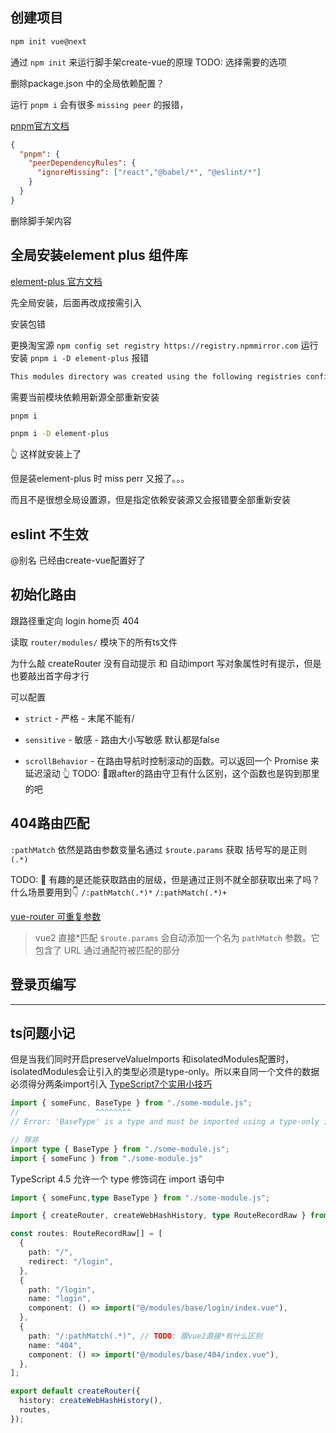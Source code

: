 ## 创建项目
```bash
npm init vue@next
```
通过 `npm init` 来运行脚手架create-vue的原理 TODO: 
选择需要的选项


删除package.json 中的全局依赖配置？

运行 `pnpm i` 会有很多 `missing peer` 的报错，

[pnpm官方文档](https://www.pnpm.cn/package_json#pnpmpeerdependencyrules)
```json
{
  "pnpm": {
    "peerDependencyRules": {
      "ignoreMissing": ["react","@babel/*", "@eslint/*"]
    }
  }
}
```

删除脚手架内容

## 全局安装element plus 组件库
[element-plus 官方文档](https://element-plus.gitee.io/zh-CN/guide/quickstart.html#%E6%89%8B%E5%8A%A8%E5%AF%BC%E5%85%A5)

先全局安装，后面再改成按需引入

安装包错

更换淘宝源 `npm config set registry https://registry.npmmirror.com`
运行安装 `pnpm i -D element-plus` 报错
```bash
This modules directory was created using the following registries configuration: {"default":"https://registry.npmjs.org/"}. The current configuration is {"default":"https://registry.npmmirror.com/"}. To recreate the modules directory using the new settings, run "pnpm install".
```

需要当前模块依赖用新源全部重新安装
```bash
pnpm i

pnpm i -D element-plus
```
👆 这样就安装上了

但是装element-plus 时 miss perr 又报了。。。

而且不是很想全局设置源，但是指定依赖安装源又会报错要全部重新安装

## eslint 不生效


@别名 已经由create-vue配置好了

## 初始化路由
跟路径重定向
login
home页
404

读取 `router/modules/` 模块下的所有ts文件

为什么敲 createRouter 没有自动提示 和 自动import
写对象属性时有提示，但是也要敲出首字母才行

可以配置
- `strict` - 严格 - 末尾不能有/
- `sensitive` - 敏感 - 路由大小写敏感
默认都是false

- `scrollBehavior` - 在路由导航时控制滚动的函数。可以返回一个 Promise 来延迟滚动
👆 TODO: 🤔跟after的路由守卫有什么区别，这个函数也是钩到那里的吧

## 404路由匹配

`:pathMatch` 依然是路由参数变量名通过 `$route.params` 获取
括号写的是正则 `(.*)`

TODO: 🤔 有趣的是还能获取路由的层级，但是通过正则不就全部获取出来了吗？什么场景要用到👇
`/:pathMatch(.*)*`
`/:pathMatch(.*)+`

[vue-router 可重复参数](https://router.vuejs.org/zh/guide/essentials/route-matching-syntax.html#可重复参数)

> vue2 直接*匹配 `$route.params` 会自动添加一个名为 `pathMatch` 参数。它包含了 URL 通过通配符被匹配的部分


## 登录页编写


---

## ts问题小记
但是当我们同时开启preserveValueImports 和isolatedModules配置时，isolatedModules会让引入的类型必须是type-only。所以来自同一个文件的数据必须得分两条import引入
[TypeScript7个实用小技巧](https://juejin.cn/post/7073777604540497956)

```ts
import { someFunc, BaseType } from "./some-module.js";
//                 ^^^^^^^^
// Error: 'BaseType' is a type and must be imported using a type-only import

// 除非
import type { BaseType } from "./some-module.js";
import { someFunc } from "./some-module.js"
```

TypeScript 4.5 允许一个 type 修饰词在 import 语句中
```ts
import { someFunc,type BaseType } from "./some-module.js";
```

```ts
import { createRouter, createWebHashHistory, type RouteRecordRaw } from "vue-router";

const routes: RouteRecordRaw[] = [
  {
    path: "/",
    redirect: "/login",
  },
  {
    path: "/login",
    name: "login",
    component: () => import("@/modules/base/login/index.vue"),
  },
  {
    path: "/:pathMatch(.*)", // TODO: 跟vue2直接*有什么区别
    name: "404",
    component: () => import("@/modules/base/404/index.vue"),
  },
];

export default createRouter({
  history: createWebHashHistory(),
  routes,
});
```
